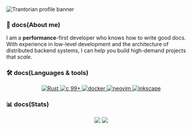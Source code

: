 ![Trantorian profile banner](https://raw.githubusercontent.com/Trantorian1/Trantorian1/main/trantorian1.png)

### 👋 docs(About me)

I am a **performance**-first developer who knows how to write good docs. With experience in low-level development and the architecture of distributed backend systems, I can help you build high-demand projects that _scale_.

### 🛠 docs(Languages & tools)

<p align="center">
  <a href="https://rust-lang.org">
    <img src="https://img.shields.io/badge/Rust-orange?style=for-the-badge&logo=rust" alt="Rust">
  </a>
  <a href="https://en.wikipedia.org/wiki/C_(programming_language)">
    <img src="https://img.shields.io/badge/c_99%2B-A8B9CC?style=for-the-badge&logo=c&logoColor=white" alt="c 99+" />
  </a>
  <a href="https://www.docker.com/">
    <img src="https://img.shields.io/badge/Docker-2496ED?style=for-the-badge&logo=docker&logoColor=white" alt="docker">
  </a>
  <a href="https://github.com/Trantorian1/dotfiles-rust">
    <img src="https://img.shields.io/badge/neovim-57A143?style=for-the-badge&logo=neovim&logoColor=white" alt="neovim">
  </a>
  <a href="https://inkscape.org/">
    <img src="https://img.shields.io/badge/inkscape-000000?style=for-the-badge&logo=inkscape&logoColor=white" alt="inkscape">
  </a>
</p>


### 📊 docs(Stats)

<p href="https://github.com/anuraghazra/github-readme-stats" align="center">
  <img align="center" src="https://github-readme-stats.vercel.app/api?username=Trantorian1"/>
  <img align="center" src="https://github-readme-stats.vercel.app/api/top-langs/?username=Trantorian1&hide=python,html,javascript&layout=compact"/>
</p>

<!--
**Trantorian1/Trantorian1** is a ✨ _special_ ✨ repository because its `README.md` (this file) appears on your GitHub profile.

Here are some ideas to get you started:

- 🔭 I’m currently working on ...
- 🌱 I’m currently learning ...
- 👯 I’m looking to collaborate on ...
- 🤔 I’m looking for help with ...
- 💬 Ask me about ...
- 📫 How to reach me: ...
- 😄 Pronouns: ...
- ⚡ Fun fact: ...
-->
